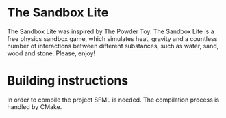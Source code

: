 # The Sandbox Lite

The Sandbox Lite was inspired by The Powder Toy. The Sandbox Lite is a free physics sandbox game, which simulates heat, gravity and a countless number of interactions between different substances, such as water, sand, wood and stone. Please, enjoy!

# Building instructions

In order to compile the project SFML is needed. The compilation process is handled by CMake.
